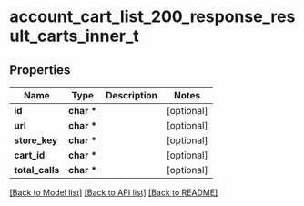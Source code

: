 # account_cart_list_200_response_result_carts_inner_t

## Properties
Name | Type | Description | Notes
------------ | ------------- | ------------- | -------------
**id** | **char \*** |  | [optional] 
**url** | **char \*** |  | [optional] 
**store_key** | **char \*** |  | [optional] 
**cart_id** | **char \*** |  | [optional] 
**total_calls** | **char \*** |  | [optional] 

[[Back to Model list]](../README.md#documentation-for-models) [[Back to API list]](../README.md#documentation-for-api-endpoints) [[Back to README]](../README.md)


